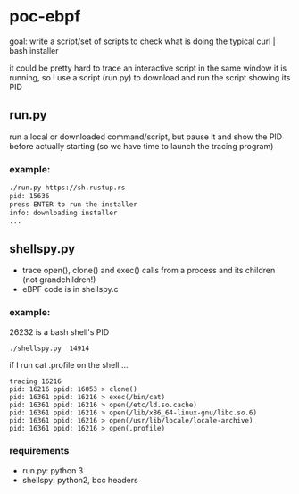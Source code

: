 # poc-ebpf

goal: write a script/set of scripts to check what is doing the typical curl | bash installer

it could be pretty hard to trace an interactive script in the same window it is running, so I use a script (run.py) to download and run the script showing its PID

## run.py

run a local or downloaded command/script, but pause it and show the PID before actually starting (so we have time to launch the tracing program)
### example:
```bash
./run.py https://sh.rustup.rs
pid: 15636
press ENTER to run the installer
info: downloading installer
...
```

## shellspy.py

* trace open(), clone() and exec() calls from a process and its children (not grandchildren!)
* eBPF code is in shellspy.c

### example:
26232 is a bash shell's PID
```bash
./shellspy.py  14914
```

if I run cat .profile on the shell ...
```
tracing 16216
pid: 16216 ppid: 16053 > clone()
pid: 16361 ppid: 16216 > exec(/bin/cat)
pid: 16361 ppid: 16216 > open(/etc/ld.so.cache)
pid: 16361 ppid: 16216 > open(/lib/x86_64-linux-gnu/libc.so.6)
pid: 16361 ppid: 16216 > open(/usr/lib/locale/locale-archive)
pid: 16361 ppid: 16216 > open(.profile)
```

### requirements
* run.py: python 3
* shellspy: python2, bcc headers

